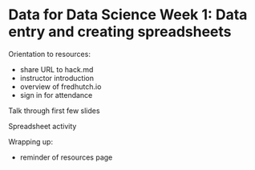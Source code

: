 # Data for Data Science Week 1: Data entry and creating spreadsheets

Orientation to resources:
- share URL to hack.md
- instructor introduction
- overview of fredhutch.io
- sign in for attendance

Talk through first few slides

Spreadsheet activity

Wrapping up:
- reminder of resources page
